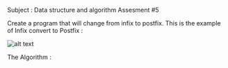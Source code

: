 Subject : Data structure and algorithm Assesment #5

Create a program that will change from infix to postfix.
This is the example of Infix convert to Postfix :

![alt text](?raw=true)

The Algorithm :
